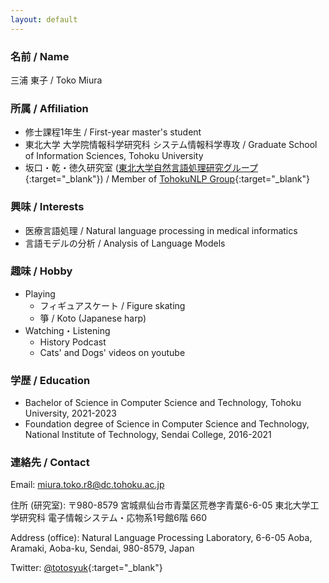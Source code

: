 ```yaml
---
layout: default
---
```


<!-- Text can be **bold**, _italic_, or ~~strikethrough~~. -->

<!-- [Link to another page](./another-page.html). -->

<!-- There should be whitespace between paragraphs. -->

<!-- There should be whitespace between paragraphs. We recommend including a README, or a file with information about your project. -->

### 名前 / Name
 三浦 東子 / Toko Miura

### 所属 / Affiliation

  - 修士課程1年生 / First-year master's student
  - 東北大学 大学院情報科学研究科 システム情報科学専攻 / Graduate School of Information Sciences, Tohoku University
  - 坂口・乾・徳久研究室 ([東北大学自然言語処理研究グループ](https://www.nlp.ecei.tohoku.ac.jp/){:target="_blank"}) / Member of [TohokuNLP Group](https://www.nlp.ecei.tohoku.ac.jp/){:target="_blank"}


### 興味 / Interests
- 医療言語処理 / Natural language processing in medical informatics
- 言語モデルの分析 / Analysis of Language Models


### 趣味 / Hobby
- Playing
  - フィギュアスケート / Figure skating
  - 箏 / Koto (Japanese harp)
- Watching・Listening
  - History Podcast
  - Cats' and Dogs' videos on youtube


### 学歴 / Education
- Bachelor of Science in Computer Science and Technology, Tohoku University, 2021-2023
- Foundation degree of Science in Computer Science and Technology, National Institute of Technology, Sendai College, 2016-2021

### 連絡先 / Contact
  Email: miura.toko.r8@dc.tohoku.ac.jp  

  住所 (研究室): 〒980-8579 宮城県仙台市青葉区荒巻字青葉6-6-05 東北大学工学研究科 電子情報システム・応物系1号館6階 660

  Address (office): Natural Language Processing Laboratory, 6-6-05 Aoba, Aramaki, Aoba-ku, Sendai, 980-8579, Japan


Twitter: [@totosyuk](https://twitter.com/totosyuk){:target="_blank"}


<!-- ### Awards -->
<!-- ### Acritivies -->



<!-- 
```js
// Javascript code with syntax highlighting.
var fun = function lang(l) {
  dateformat.i18n = require('./lang/' + l)
  return true;
}
```

```ruby
# Ruby code with syntax highlighting
GitHubPages::Dependencies.gems.each do |gem, version|
  s.add_dependency(gem, "= #{version}")
end
``` 
-->


<!-- *   This is an unordered list following a header.
*   This is an unordered list following a header.
*   This is an unordered list following a header.

##### Header 5

1.  This is an ordered list following a header.
2.  This is an ordered list following a header.
3.  This is an ordered list following a header.

###### Header 6

| head1        | head two          | three |
|:-------------|:------------------|:------|
| ok           | good swedish fish | nice  |
| out of stock | good and plenty   | nice  |
| ok           | good `oreos`      | hmm   |
| ok           | good `zoute` drop | yumm  |

### There's a horizontal rule below this.

* * *

### Here is an unordered list:

*   Item foo
*   Item bar
*   Item baz
*   Item zip

### And an ordered list:

1.  Item one
1.  Item two
1.  Item three
1.  Item four

### And a nested list:

- level 1 item
  - level 2 item
  - level 2 item
    - level 3 item
    - level 3 item
- level 1 item
  - level 2 item
  - level 2 item
  - level 2 item
- level 1 item
  - level 2 item
  - level 2 item
- level 1 item

### Small image

![Octocat](https://github.githubassets.com/images/icons/emoji/octocat.png)

### Large image

![Branching](https://guides.github.com/activities/hello-world/branching.png)


### Definition lists can be used with HTML syntax.

<dl>
<dt>Name</dt>
<dd>Godzilla</dd>
<dt>Born</dt>
<dd>1952</dd>
<dt>Birthplace</dt>
<dd>Japan</dd>
<dt>Color</dt>
<dd>Green</dd>
</dl>

```
Long, single-line code blocks should not wrap. They should horizontally scroll if they are too long. This line should be long enough to demonstrate this.
```

```
The final element.
``` -->
